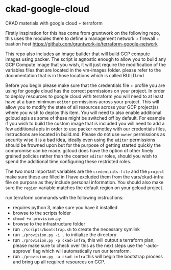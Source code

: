 # ckad-google-cloud
CKAD materials with google cloud + terraform

Firstly inspiration for this has come from gruntwork on the following repo, this uses the modules there to define a management network + firewall + bastion host
https://github.com/gruntwork-io/terraform-google-network

This repo also includes an image builder that will build GCP compute images using packer. The script is agnostic enough to allow you to build any GCP Compute  image that you wish, it will just require the modification of the variables files that are located in the vm-images folder. please refer to the documentation that is in those locations which is called BUILD.md

Before you begin please make sure that the credentials file + profile you are using for google cloud has the correct permissions on your project. In order to deploy resources to google cloud with terraform you will need to at least have at a bare minimum `editor` permissions across your project. This will allow you to modify the state of all resources across your GCP project(s) where you wish to deploy this item. You will need to also enable additional gcloud apis as some of these might be switched off by default. For example if you wish to build the custom image that is included you will need to add a few additional apis in order to use packer remotley with our credentials files, instructions are located in build.md. Please do not use `owner` permissions as security wise it is a bad idea, ideally even using the `editor` permissions should be frowned upon but for the purpose of getting started quickly the compromise can be made. gcloud does have the option of other finely grained policies rather than the coarser `editor` roles, should you wish to spend the additional time configuring these restricted roles.


The two most important variables are the `credentials-file` and the `project`
make sure these are filled in I have excluded them from the vars/ckad-infra file on purpose as they include personal information.
You should also make sure the `region` variable matches the default region on your gcloud project.


run terraform commands with the following instructions:
- requires python 3, make sure you have it installed
- browse to the scripts folder
- `chmod +x provision.py`
- browse to the infrastructure folder
- run `./scripts/bootstrap.sh` to create the necessary symlink
- run `./provision.py -i .` to initialize the directory
- run `./provision.py -p ckad-infra`, this will output a terraform plan, please make sure to check over this as the next steps use the '-auto-approve' flag which will automatically run our terraform.
- run `./provision.py -a ckad-infra` this will begin the bootstrap process and bring up all required resources on GCP.